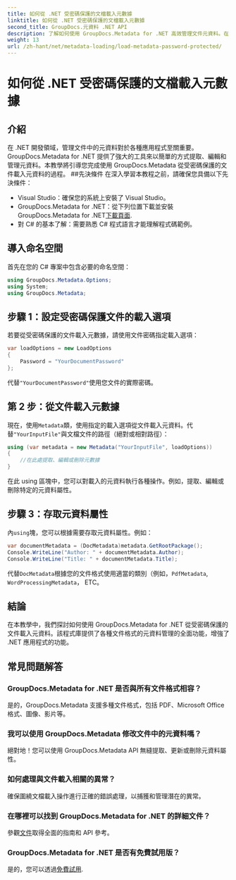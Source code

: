 ```yaml
---
title: 如何從 .NET 受密碼保護的文檔載入元數據
linktitle: 如何從 .NET 受密碼保護的文檔載入元數據
second_title: GroupDocs.元資料 .NET API
description: 了解如何使用 GroupDocs.Metadata for .NET 高效管理文件元資料。在 .NET 應用程式中無縫提取、編輯和處理元資料。
weight: 13
url: /zh-hant/net/metadata-loading/load-metadata-password-protected/
---
```


# 如何從 .NET 受密碼保護的文檔載入元數據

## 介紹
在 .NET 開發領域，管理文件中的元資料對於各種應用程式至關重要。 GroupDocs.Metadata for .NET 提供了強大的工具來以簡單的方式提取、編輯和管理元資料。本教學將引導您完成使用 GroupDocs.Metadata 從受密碼保護的文件載入元資料的過程。
##先決條件
在深入學習本教程之前，請確保您具備以下先決條件：
- Visual Studio：確保您的系統上安裝了 Visual Studio。
-  GroupDocs.Metadata for .NET：從下列位置下載並安裝 GroupDocs.Metadata for .NET[下載頁面](https://releases.groupdocs.com/metadata/net/).
- 對 C# 的基本了解：需要熟悉 C# 程式語言才能理解程式碼範例。

## 導入命名空間
首先在您的 C# 專案中包含必要的命名空間：
```csharp
using GroupDocs.Metadata.Options;
using System;
using GroupDocs.Metadata;
```
## 步驟 1：設定受密碼保護文件的載入選項
若要從受密碼保護的文件載入元數據，請使用文件密碼指定載入選項：
```csharp
var loadOptions = new LoadOptions
{
    Password = "YourDocumentPassword"
};
```
代替`"YourDocumentPassword"`使用您文件的實際密碼。
## 第 2 步：從文件載入元數據
現在，使用`Metadata`類，使用指定的載入選項從文件載入元資料。代替`"YourInputFile"`與文檔文件的路徑（絕對或相對路徑）：
```csharp
using (var metadata = new Metadata("YourInputFile", loadOptions))
{
    //在此處提取、編輯或刪除元數據
}
```
在此 using 區塊中，您可以對載入的元資料執行各種操作。例如，提取、編輯或刪除特定的元資料屬性。
## 步驟 3：存取元資料屬性
內`using`塊，您可以根據需要存取元資料屬性。例如：
```csharp
var documentMetadata = (DocMetadata)metadata.GetRootPackage();
Console.WriteLine("Author: " + documentMetadata.Author);
Console.WriteLine("Title: " + documentMetadata.Title);
```
代替`DocMetadata`根據您的文件格式使用適當的類別（例如，`PdfMetadata`, `WordProcessingMetadata`， ETC。

## 結論
在本教學中，我們探討如何使用 GroupDocs.Metadata for .NET 從受密碼保護的文件載入元資料。該程式庫提供了各種文件格式的元資料管理的全面功能，增強了 .NET 應用程式的功能。

## 常見問題解答
### GroupDocs.Metadata for .NET 是否與所有文件格式相容？
是的，GroupDocs.Metadata 支援多種文件格式，包括 PDF、Microsoft Office 格式、圖像、影片等。
### 我可以使用 GroupDocs.Metadata 修改文件中的元資料嗎？
絕對地！您可以使用 GroupDocs.Metadata API 無縫提取、更新或刪除元資料屬性。
### 如何處理與文件載入相關的異常？
確保圍繞文檔載入操作進行正確的錯誤處理，以捕獲和管理潛在的異常。
### 在哪裡可以找到 GroupDocs.Metadata for .NET 的詳細文件？
參觀[文件](https://tutorials.groupdocs.com/metadata/net/)取得全面的指南和 API 參考。
### GroupDocs.Metadata for .NET 是否有免費試用版？
是的，您可以透過[免費試用](https://releases.groupdocs.com/).